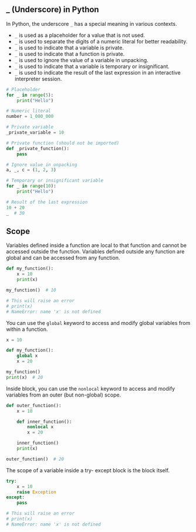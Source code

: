 ## \_ (Underscore) in Python

In Python, the underscore `_` has a special meaning in various contexts.

- `_` is used as a placeholder for a value that is not used.
- `_` is used to separate the digits of a numeric literal for better readability.
- `_` is used to indicate that a variable is private.
- `_` is used to indicate that a function is private.
- `_` is used to ignore the value of a variable in unpacking.
- `_` is used to indicate that a variable is temporary or insignificant.
- `_` is used to indicate the result of the last expression in an interactive interpreter session.

```python
# Placeholder
for _ in range(5):
    print("Hello")

# Numeric literal
number = 1_000_000

# Private variable
_private_variable = 10

# Private function (should not be imported)
def _private_function():
    pass

# Ignore value in unpacking
a, _, c = (1, 2, 3)

# Temporary or insignificant variable
for _ in range(10):
    print("Hello")

# Result of the last expression
10 + 20
_  # 30
```

## Scope

Variables defined inside a function are local to that function and cannot be accessed outside the function. 
Variables defined outside any function are global and can be accessed from any function.

```python
def my_function():
    x = 10
    print(x)

my_function()  # 10

# This will raise an error
# print(x)
# NameError: name 'x' is not defined
```

You can use the `global` keyword to access and modify global variables from within a function.

```python
x = 10

def my_function():
    global x
    x = 20

my_function()
print(x)  # 20
```

Inside block, you can use the `nonlocal` keyword to access and modify variables from an outer (but non-global) scope.

```python
def outer_function():
    x = 10

    def inner_function():
        nonlocal x
        x = 20

    inner_function()
    print(x)

outer_function()  # 20
```

The scope of a variable inside a try- except block is the block itself.

```python
try:
    x = 10
    raise Exception
except:
    pass

# This will raise an error
# print(x)
# NameError: name 'x' is not defined
```
